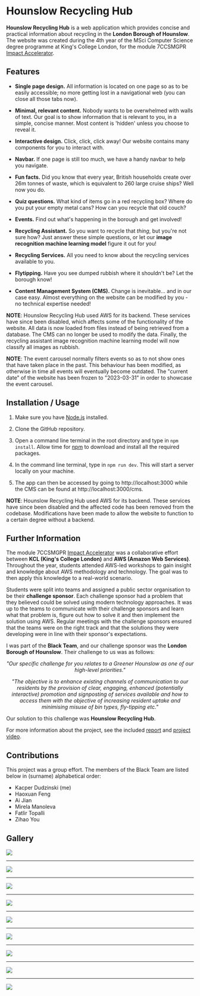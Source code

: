 # Hounslow Recycling Hub

**Hounslow Recycling Hub** is a web application which provides concise and
practical information about recycling in the **London Borough of Hounslow**. The
website was created during the 4th year of the MSci Computer Science degree
programme at King's College London, for the module 7CCSMGPR [Impact
Accelerator](https://www.kcl.ac.uk/informatics/engagement/impact-accelerator). 

## Features

* **Single page design.** All information is located on one page so as to be
  easily accessible; no more getting lost in a navigational web (you can close
  all those tabs now).

* **Minimal, relevant content.** Nobody wants to be overwhelmed with walls of
  text. Our goal is to show information that is relevant to you, in a simple,
  concise manner. Most content is 'hidden' unless you choose to reveal it.

* **Interactive design.** Click, click, click away! Our website contains many
  components for you to interact with. 

* **Navbar.** If one page is still too much, we have a handy navbar to help you
  navigate.

* **Fun facts.** Did you know that every year, British households create over
  26m tonnes of waste, which is equivalent to 260 large cruise ships? Well now
  you do.

* **Quiz questions.** What kind of items go in a red recycling box? Where do you
  put your empty metal cans? How can you recycle that old couch?

* **Events.** Find out what's happening in the borough and get involved!

* **Recycling Assistant.** So you want to recycle that *thing*, but you're not
  sure how? Just answer these simple questions, or let our **image recognition
  machine learning model** figure it out for you!   

* **Recycling Services.** All you need to know about the recycling services
  available to you.

* **Flytipping.** Have you see dumped rubbish where it shouldn't be? Let the
  borough know!

* **Content Management System (CMS).** Change is inevitable... and in our case
  easy. Almost everything on the website can be modified by you - no technical
  expertise needed!

**NOTE**: Hounslow Recycling Hub used AWS for its backend. These services have
since been disabled, which affects some of the functionality of the website. All
data is now loaded from files instead of being retrieved from a database. The
CMS can no longer be used to modify the data. Finally, the recycling assistant
image recognition machine learning model will now classify all images as
rubbish. 

**NOTE**: The event carousel normally filters events so as to not show ones that
have taken place in the past. This behaviour has been modified, as otherwise in
time all events will eventually become outdated. The "current date" of the
website has been frozen to "2023-03-31" in order to showcase the event carousel.

## Installation / Usage

1. Make sure you have [Node.js](https://nodejs.org/en) installed.

2. Clone the GitHub repository.

3. Open a command line terminal in the root directory and type in `npm install`.
Allow time for
[npm](https://nodejs.org/en/learn/getting-started/an-introduction-to-the-npm-package-manager)
to download and install all the required packages.

4. In the command line terminal, type in `npm run dev`. This will start a server
locally on your machine.

5. The app can then be accessed by going to http://localhost:3000 while the CMS
can be found at http://localhost:3000/cms.

**NOTE**: Hounslow Recycling Hub used AWS for its backend. These services have
since been disabled and the affected code has been removed from the codebase.
Modifications have been made to allow the website to function to a certain
degree without a backend.

## Further Information

The module 7CCSMGPR [Impact
Accelerator](https://www.kcl.ac.uk/informatics/engagement/impact-accelerator)
was a collaborative effort between **KCL (King's College London)** and **AWS
(Amazon Web Services)**. Throughout the year, students attended AWS-led
workshops to gain insight and knowledge about AWS methodology and technology.
The goal was to then apply this knowledge to a real-world scenario.

Students were split into teams and assigned a public sector organisation to be
their **challenge sponsor**. Each challenge sponsor had a problem that they
believed could be solved using modern technology approaches. It was up to the
teams to communicate with their challenge sponsors and learn what that problem
is, figure out how to solve it and then implement the solution using AWS.
Regular meetings with the challenge sponsors ensured that the teams were on the
right track and that the solutions they were developing were in line with their
sponsor's expectations. 

I was part of the **Black Team**, and our challenge sponsor was the **London
Borough of Hounslow**. Their challenge to us was as follows:

<p align="center"><i>
"Our specific challenge for you relates to a Greener Hounslow as one of our
high-level priorities."
</i></p>

<p align="center"><i>
"The objective is to enhance existing channels of communication to our residents
by the provision of clear, engaging, enhanced (potentially interactive)
promotion and signposting of services available and how to access them with the
objective of increasing resident uptake and minimising misuse of bin types,
fly-tipping etc."
</i></p>

Our solution to this challenge was **Hounslow Recycling Hub**.

For more information about the project, see the included
[report](https://github.com/Meezeus/hounslow-recycling-hub/blob/main/report.pdf)
and [project video](https://www.youtube.com/watch?v=nN0HIbI2EKQ).

## Contributions

This project was a group effort. The members of the Black Team are listed below
in (surname) alphabetical order:

* Kacper Dudzinski (me)
* Haoxuan Feng
* Ai Jian
* Mirela Manoleva
* Fatlir Topalli
* Zihao You

## Gallery

![](https://github.com/Meezeus/hounslow-recycling-hub/blob/3ea949190c5e879967d55868434f16afd85865a0/gallery/image-1.png?raw=true)

<hr />

![](https://github.com/Meezeus/hounslow-recycling-hub/blob/3ea949190c5e879967d55868434f16afd85865a0/gallery/image-2.png?raw=true)

<hr />

![](https://github.com/Meezeus/hounslow-recycling-hub/blob/3ea949190c5e879967d55868434f16afd85865a0/gallery/image-3.jpg?raw=true)

<hr />

![](https://github.com/Meezeus/hounslow-recycling-hub/blob/3ea949190c5e879967d55868434f16afd85865a0/gallery/image-4.png?raw=true)

<hr />

![](https://github.com/Meezeus/hounslow-recycling-hub/blob/3ea949190c5e879967d55868434f16afd85865a0/gallery/image-5.jpg?raw=true)

<hr />

![](https://github.com/Meezeus/hounslow-recycling-hub/blob/3ea949190c5e879967d55868434f16afd85865a0/gallery/image-6.jpg?raw=true)

<hr />

![](https://github.com/Meezeus/hounslow-recycling-hub/blob/3ea949190c5e879967d55868434f16afd85865a0/gallery/image-7.jpg?raw=true)

<hr />

![](https://github.com/Meezeus/hounslow-recycling-hub/blob/3ea949190c5e879967d55868434f16afd85865a0/gallery/image-8.jpg?raw=true)

<hr />

![](https://github.com/Meezeus/hounslow-recycling-hub/blob/3ea949190c5e879967d55868434f16afd85865a0/gallery/image-9.jpg?raw=true)
